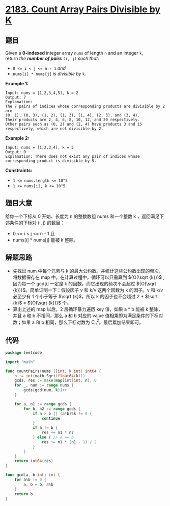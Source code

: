 # [2183. Count Array Pairs Divisible by K](https://leetcode.com/problems/count-array-pairs-divisible-by-k/)


## 题目

Given a **0-indexed** integer array `nums` of length `n` and an integer `k`, return *the **number of pairs*** `(i, j)` *such that:*

- `0 <= i < j <= n - 1` *and*
- `nums[i] * nums[j]` *is divisible by* `k`.

**Example 1:**

```
Input: nums = [1,2,3,4,5], k = 2
Output: 7
Explanation:
The 7 pairs of indices whose corresponding products are divisible by 2 are
(0, 1), (0, 3), (1, 2), (1, 3), (1, 4), (2, 3), and (3, 4).
Their products are 2, 4, 6, 8, 10, 12, and 20 respectively.
Other pairs such as (0, 2) and (2, 4) have products 3 and 15 respectively, which are not divisible by 2.

```

**Example 2:**

```
Input: nums = [1,2,3,4], k = 5
Output: 0
Explanation: There does not exist any pair of indices whose corresponding product is divisible by 5.

```

**Constraints:**

- `1 <= nums.length <= 10^5`
- `1 <= nums[i], k <= 10^5`

## 题目大意

给你一个下标从 0 开始、长度为 n 的整数数组 nums 和一个整数 k ，返回满足下述条件的下标对 (i, j) 的数目：

- 0 <= i < j <= n - 1 且
- nums[i] * nums[j] 能被 k 整除。

## 解题思路

- 先找出 num 中每个元素与 k 的最大公约数。并统计这些公约数出现的频次，将数据保存在 map 中。在计算过程中，循环可以只需算到 ${O(\sqrt {k})}$ , 因为每一个 gcd[i] 一定是 k 的因数，而它出现的频次不会超过 ${O(\sqrt {k})}$。简单证明一下：假设因子 v 和 k/v 这两个因数为 k 的因子。v 和 k/v 必至少有 1 个小于等于 $\sqrt {k}$。所以 k 的因子也不会超过 2 * $\sqrt {k}$ = ${O(\sqrt {k})}$ 个。
- 算出上述的 map 以后，2 层循环暴力遍历 key 值，如果 a * b 能被 k 整除，并且 a 和 b 不相同，那么 a 和 b 对应的 value 值相乘即为满足条件的下标对数；如果 a 和 b 相同，那么下标对数为 $C_{n}^{2}$。最后累加结果即可。

## 代码

```go
package leetcode

import "math"

func countPairs(nums []int, k int) int64 {
    n := int(math.Sqrt(float64(k)))
    gcds, res := make(map[int]int, n), 0
    for _, num := range nums {
        gcds[gcd(num, k)]++
    }

    for a, n1 := range gcds {
        for b, n2 := range gcds {
            if a > b || (a*b)%k != 0 {
                continue
            }
            if a != b {
                res += n1 * n2
            } else { // a == b
                res += n1 * (n1 - 1) / 2
            }
        }
    }
    return int64(res)
}

func gcd(a, b int) int {
    for a%b != 0 {
        a, b = b, a%b
    }
    return b
}
```